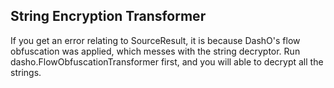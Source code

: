 ## String Encryption Transformer
If you get an error relating to SourceResult, it is because DashO's flow obfuscation was applied, which messes with the string decryptor. Run dasho.FlowObfuscationTransformer first, and you will able to decrypt all the strings.